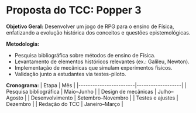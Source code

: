 # Proposta do TCC: Popper 3

**Objetivo Geral:**
Desenvolver um jogo de RPG para o ensino de Física, enfatizando a evolução histórica dos conceitos e questões epistemológicas.

**Metodologia:**
- Pesquisa bibliográfica sobre métodos de ensino de Física.
- Levantamento de elementos históricos relevantes (ex.: Galileu, Newton).
- Implementação de mecânicas que simulam experimentos físicos.
- Validação junto a estudantes via testes-piloto.

**Cronograma:**
| Etapa                  | Mês               |
|------------------------|-------------------|
| Pesquisa bibliográfica | Maio–Junho        |
| Design de mecânicas    | Julho–Agosto      |
| Desenvolvimento        | Setembro–Novembro |
| Testes e ajustes       | Dezembro          |
| Redação do TCC         | Janeiro–Março     |
